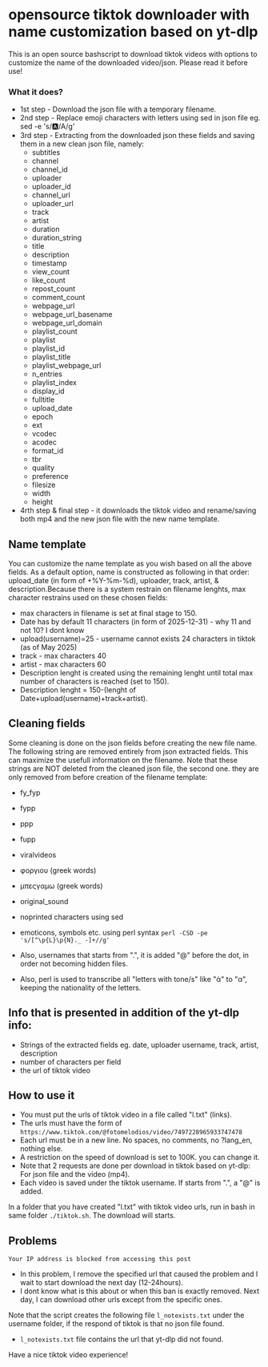 # opensource tiktok downloader with name customization based on yt-dlp 

This is an open source bashscript to download tiktok videos with options to customize the name of the downloaded video/json. Please read it before use!

### What it does?
- 1st step - Download the json file with a temporary filename.
- 2nd step - Replace emoji characters with letters using sed in json file eg.  sed -e 's/🅰/A/g' 
- 3rd step - Extracting from the downloaded json these fields and saving them in a new clean json file, namely:
   - subtitles
   - channel
   - channel_id
   - uploader
   - uploader_id
   - channel_url
   - uploader_url
   - track
   - artist
   - duration
   - duration_string
   - title
   - description
   - timestamp
   - view_count
   - like_count
   - repost_count
   - comment_count
   - webpage_url
   - webpage_url_basename
   - webpage_url_domain
   - playlist_count
   - playlist
   - playlist_id
   - playlist_title
   - playlist_webpage_url
   - n_entries
   - playlist_index
   - display_id
   - fulltitle
   - upload_date
   - epoch
   - ext
   - vcodec
   - acodec
   - format_id
   - tbr
   - quality
   - preference
   - filesize
   - width
   - height
- 4rth step & final step - it downloads the tiktok video and rename/saving both mp4 and the new json file with the new name template.

## Name template 
You can customize the name template as you wish based on all the above fields. As a default option, name is constructed as following in that order: upload_date (in form of +%Y-%m-%d), uploader, track, artist, & description.Because there is a system restrain on filename lenghts, max character restrains used on these chosen fields:
  
 -  max characters in filename is set at final stage to 150.
 -  Date has by default 11 characters (in form of 2025-12-31) - why 11 and not 10? I dont know
 -  upload(username)=25 - username cannot exists 24 characters in tiktok (as of May 2025)
 -  track - max characters 40 
 -  artist - max characters 60
 -  Description lenght is created using the remaining lenght until total max number of characters is reached (set to 150).
 -  Description lenght = 150-(lenght of Date+upload(username)+track+artist).

## Cleaning fields
Some cleaning is done on the json fields before creating the new file name. The following string are removed entirely from json extracted fields. This can maximize the usefull information on the filename. Note that these strings are NOT deleted from the cleaned json file, the second one. they are only removed from before creation of the filename template:

- fy_fyp
- fypp
- ppp
- fupp
- viralvideos
- φοργιου (greek words)
- μπεςγαμω (greek words)
- original_sound
- noprinted characters using sed
- emoticons, symbols etc. using perl syntax `perl -CSD -pe 's/[^\p{L}\p{N}._ -]+//g'`

- Also, usernames that starts from ".", it is added "@" before the dot, in order not becoming hidden files.
- Also, perl is used to transcribe all "letters with tone/s" like "ά" to "α", keeping the nationality of the letters. 

## Info that is presented in addition of the yt-dlp info:
 - Strings of the extracted fields eg. date, uploader username, track, artist, description
 - number of characters per field
 - the url of tiktok video

## How to use it 
 - You must put the urls of tiktok video in a file called "l.txt" (links).
 - The urls must have the form of `https://www.tiktok.com/@fotomelodios/video/7497228965933747478`
 - Each url must be in a new line. No spaces, no comments, no ?lang_en, nothing else.
 - A restriction on the speed of download is set to 100K. you can change it.
 - Note that 2 requests are done per download in tiktok based on yt-dlp: For json file and the video (mp4).
 - Each video is saved under the tiktok username. If starts from ".", a "@" is added. 

In a folder that you have created "l.txt" with tiktok video urls, run in bash in same folder `./tiktok.sh`. The download will starts.

## Problems 
`Your IP address is blocked from accessing this post`
- In this problem, I remove the specified url that caused the problem and I wait to start download the next day (12-24hours).
- I dont know what is this about or when this ban is exactly removed. Next day, I can download other urls except from the specific ones.


Note that the script creates the following file `l_notexists.txt` under the username folder, if the respond of tiktok is that no json file found. 
 - `l_notexists.txt` file contains the url that yt-dlp did not found.

Have a nice tiktok video experience!
